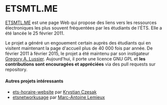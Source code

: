 # ETSMTL.ME

[ETSMTL.ME](HTTP://ETSMTL.ME) est une page Web qui propose des liens vers les 
ressources électroniques les plus souvent fréquentées par 
les étudiants de l'ÉTS. Elle a été lancée le 25 février 2011.

Le projet a généré un engouement certain auprès des étudiants qui en 
visitent maintenant la page d'accueil plus de 40 000 fois par année.
De février 2011 à février 2015, le projet a été maintenu par son 
instigateur [Gregory A. Lussier](https://github.com/lemieux/).
Aujourd'hui, il porte une licence GNU GPL et **les contributions
sont encouragées et appréciées** via des pull requests sur repository.

#### Autres projets intéressants

* [ets-horaire-website](https://github.com/Krystosterone/ets-horaire-website) par [Krystian Czesak](https://github.com/Krystosterone)
* [etsnetworkusage](https://github.com/lemieux/etsnetworkusage) par [Marc-Antoine Lemieux](https://github.com/lemieux)
